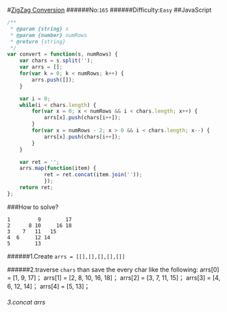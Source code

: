 #[ZigZag Conversion](https://leetcode.com/problems/zigzag-conversion/)
######No:`165`
######Difficulty:`Easy`
##JavaScript

```javascript
/**
 * @param {string} s
 * @param {number} numRows
 * @return {string}
 */
var convert = function(s, numRows) {
    var chars = s.split('');
    var arrs = [];
    for(var k = 0; k < numRows; k++) {
        arrs.push([]);
    }

    var i = 0;
    while(i < chars.length) {
        for(var x = 0; x < numRows && i < chars.length; x++) {
            arrs[x].push(chars[i++]);
        }
        for(var x = numRows - 2; x > 0 && i < chars.length; x--) {
            arrs[x].push(chars[i++]);
        }
    }

    var ret = '';
    arrs.map(function(item) {
            ret = ret.concat(item.join(''));
            });
    return ret;
};
```
###How to solve?
```
1         9        17
2      8 10     16 18
3    7   11   15
4  6     12 14
5        13
```

######1.Create `arrs = [[],[],[],[],[]]`

######2.traverse `chars` than save the every char like the following:
arrs[0] = [1, 9, 17]；
arrs[1] = [2, 8, 10, 16, 18]；
arrs[2] = [3, 7, 11, 15]；
arrs[3] = [4, 6, 12, 14]；
arrs[4] = [5, 13]；

###### 3.concat arrs
